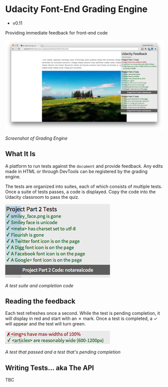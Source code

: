 # Udacity Font-End Grading Engine
 - v0.11

Providing immediate feedback for front-end code

![Screenshot of Grading Engine](images/overview.png)

*Screenshot of Grading Engine*

## What It Is ##

A platform to run tests against the `document` and provide feedback. Any edits made in HTML or through DevTools can be registered by the grading engine.

The tests are organized into suites, each of which consists of multiple tests. Once a suite of tests passes, a code is displayed. Copy the code into the Udacity classroom to pass the quiz.

![A test suite and completion code](images/suite_with_code.png)

*A test suite and completion code*

## Reading the feedback ##

Each test refreshes once a second. While the test is pending completion, it will display in red and start with an ✗ mark. Once a test is completed, a ✓ will appear and the test will turn green.

![A test that passed and a test that's pending completion](images/correct_and_incorrect.png)

*A test that passed and a test that's pending completion*

## Writing Tests... aka The API ##

TBC
